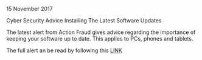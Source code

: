 15 November 2017

Cyber Security Advice Installing The Latest Software Updates

The latest alert from Action Fraud gives advice regarding the importance of keeping your software up to date. This applies to PCs, phones and tablets.

The full alert an be read by following this [LINK](http://www.northcrayresidents.org.uk/fraud_alerts/fa002.pdf)
